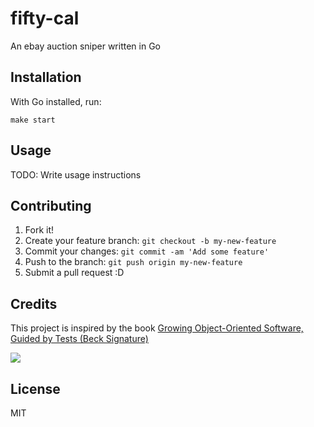 # fifty-cal
An ebay auction sniper written in Go

## Installation

With Go installed, run:

    make start

## Usage

TODO: Write usage instructions

## Contributing

1. Fork it!
2. Create your feature branch: `git checkout -b my-new-feature`
3. Commit your changes: `git commit -am 'Add some feature'`
4. Push to the branch: `git push origin my-new-feature`
5. Submit a pull request :D


## Credits

This project is inspired by the book <a rel="nofollow" href="https://www.amazon.co.uk/gp/product/0321503627/ref=as_li_tl?ie=UTF8&camp=1634&creative=6738&creativeASIN=0321503627&linkCode=as2&tag=rossinspi-21">Growing Object-Oriented Software, Guided by Tests (Beck Signature)</a><img src="http://ir-uk.amazon-adsystem.com/e/ir?t=rossinspi-21&l=as2&o=2&a=0321503627" width="1" height="1" border="0" alt="" style="border:none !important; margin:0px !important;" />


<a rel="nofollow" href="https://www.amazon.co.uk/gp/product/0321503627/ref=as_li_tl?ie=UTF8&camp=1634&creative=6738&creativeASIN=0321503627&linkCode=as2&tag=rossinspi-21"><img border="0" src="http://ws-eu.amazon-adsystem.com/widgets/q?_encoding=UTF8&ASIN=0321503627&Format=_SL110_&ID=AsinImage&MarketPlace=GB&ServiceVersion=20070822&WS=1&tag=rossinspi-21" ></a><img src="http://ir-uk.amazon-adsystem.com/e/ir?t=rossinspi-21&l=as2&o=2&a=0321503627" width="1" height="1" border="0" alt="" style="border:none !important; margin:0px !important;" />


## License

MIT
